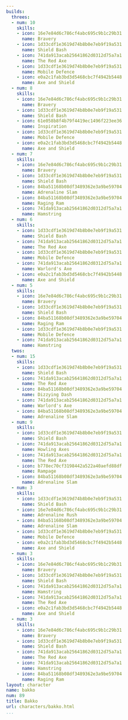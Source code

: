 ```yaml
---
builds:
  threes:
  - num: 10
    skills:
    - icon: 16e7e84d6c786cf4abc695c9b1c29b31
      name: Bravery
    - icon: 1d33cdf1e3619d74b8b0e7eb9f19a531
      name: Shield Bash
    - icon: 741da913acab25641862d0312d75a7a1
      name: The Red Axe
    - icon: 1d33cdf1e3619d74b8b0e7eb9f19a531
      name: Mobile Defence
    - icon: e0a2c1fab3bd3d5468cbc7f4942b5448
      name: Axe and Shield
  - num: 8
    skills:
    - icon: 16e7e84d6c786cf4abc695c9b1c29b31
      name: Bravery
    - icon: 1d33cdf1e3619d74b8b0e7eb9f19a531
      name: Shield Bash
    - icon: 61e058b8f4b79f4419ec1496f223ee36
      name: Inspiration
    - icon: 1d33cdf1e3619d74b8b0e7eb9f19a531
      name: Mobile Defence
    - icon: e0a2c1fab3bd3d5468cbc7f4942b5448
      name: Axe and Shield
  - num: 7
    skills:
    - icon: 16e7e84d6c786cf4abc695c9b1c29b31
      name: Bravery
    - icon: 1d33cdf1e3619d74b8b0e7eb9f19a531
      name: Shield Bash
    - icon: 84ba51168b08df3489362e3a9be59704
      name: Adrenaline Slam
    - icon: 84ba51168b08df3489362e3a9be59704
      name: Raging Ram
    - icon: 741da913acab25641862d0312d75a7a1
      name: Hamstring
  - num: 6
    skills:
    - icon: 1d33cdf1e3619d74b8b0e7eb9f19a531
      name: Shield Bash
    - icon: 741da913acab25641862d0312d75a7a1
      name: The Red Axe
    - icon: 1d33cdf1e3619d74b8b0e7eb9f19a531
      name: Mobile Defence
    - icon: 741da913acab25641862d0312d75a7a1
      name: Warlord's Axe
    - icon: e0a2c1fab3bd3d5468cbc7f4942b5448
      name: Axe and Shield
  - num: 5
    skills:
    - icon: 16e7e84d6c786cf4abc695c9b1c29b31
      name: Bravery
    - icon: 1d33cdf1e3619d74b8b0e7eb9f19a531
      name: Shield Bash
    - icon: 84ba51168b08df3489362e3a9be59704
      name: Raging Ram
    - icon: 1d33cdf1e3619d74b8b0e7eb9f19a531
      name: Mobile Defence
    - icon: 741da913acab25641862d0312d75a7a1
      name: Hamstring
  twos:
  - num: 15
    skills:
    - icon: 1d33cdf1e3619d74b8b0e7eb9f19a531
      name: Shield Bash
    - icon: 741da913acab25641862d0312d75a7a1
      name: The Red Axe
    - icon: 84ba51168b08df3489362e3a9be59704
      name: Dizzying Dash
    - icon: 741da913acab25641862d0312d75a7a1
      name: Warlord's Axe
    - icon: 84ba51168b08df3489362e3a9be59704
      name: Adrenaline Slam
  - num: 9
    skills:
    - icon: 1d33cdf1e3619d74b8b0e7eb9f19a531
      name: Shield Bash
    - icon: 741da913acab25641862d0312d75a7a1
      name: Howling Axes
    - icon: 741da913acab25641862d0312d75a7a1
      name: The Red Axe
    - icon: b778ec70cf3198442a522a40aefd88df
      name: Rampage
    - icon: 84ba51168b08df3489362e3a9be59704
      name: Adrenaline Slam
  - num: 3
    skills:
    - icon: 1d33cdf1e3619d74b8b0e7eb9f19a531
      name: Shield Bash
    - icon: 16e7e84d6c786cf4abc695c9b1c29b31
      name: Adrenaline Rush
    - icon: 84ba51168b08df3489362e3a9be59704
      name: Adrenaline Slam
    - icon: 1d33cdf1e3619d74b8b0e7eb9f19a531
      name: Mobile Defence
    - icon: e0a2c1fab3bd3d5468cbc7f4942b5448
      name: Axe and Shield
  - num: 3
    skills:
    - icon: 16e7e84d6c786cf4abc695c9b1c29b31
      name: Bravery
    - icon: 1d33cdf1e3619d74b8b0e7eb9f19a531
      name: Shield Bash
    - icon: 741da913acab25641862d0312d75a7a1
      name: Hamstring
    - icon: 741da913acab25641862d0312d75a7a1
      name: The Red Axe
    - icon: e0a2c1fab3bd3d5468cbc7f4942b5448
      name: Axe and Shield
  - num: 3
    skills:
    - icon: 16e7e84d6c786cf4abc695c9b1c29b31
      name: Bravery
    - icon: 1d33cdf1e3619d74b8b0e7eb9f19a531
      name: Shield Bash
    - icon: 741da913acab25641862d0312d75a7a1
      name: The Red Axe
    - icon: 741da913acab25641862d0312d75a7a1
      name: Hamstring
    - icon: 84ba51168b08df3489362e3a9be59704
      name: Raging Ram
layout: character
name: bakko
num: 89
title: Bakko
url: characters/bakko.html
...
```

